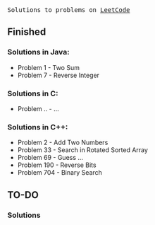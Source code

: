 <pre>Solutions to problems on <a href="https://leetcode.com/" target="_blank">LeetCode</a></pre>

## Finished
### Solutions in Java:

* Problem 1 - Two Sum
* Problem 7 - Reverse Integer

### Solutions in C:

* Problem .. - ...

### Solutions in C++:

* Problem 2 - Add Two Numbers
* Problem 33 - Search in Rotated Sorted Array
* Problem 69 - Guess ...
* Problem 190 - Reverse Bits
* Problem 704 - Binary Search

## TO-DO
### Solutions
